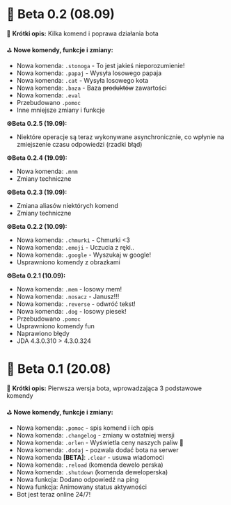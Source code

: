 # 🌚 Beta 0.2 (08.09)
🎯 **Krótki opis:**
Kilka komend i poprawa działania bota

⛳️ **Nowe komendy, funkcje i zmiany:**
 * Nowa komenda: `.stonoga` - To jest jakieś nieporozumienie!
 * Nowa komenda: `.papaj` - Wysyła losowego papaja
 * Nowa komenda: `.cat` - Wysyła losowego kota
 * Nowa komenda: `.baza` - Baza ~~produktów~~ zawartości
 * Nowa komenda: `.eval`
 * Przebudowano `.pomoc`
 * Inne mniejsze zmiany i funkcje  

**⚙️Beta 0.2.5 (19.09):**  
 * Niektóre operacje są teraz wykonywane asynchronicznie, co wpłynie na zmiejszenie czasu odpowiedzi (rzadki błąd)

**⚙️Beta 0.2.4 (19.09):**  
 * Nowa komenda: `.mnm`
 * Zmiany techniczne

**⚙️Beta 0.2.3 (19.09):**  
 * Zmiana aliasów niektórych komend
 * Zmiany techniczne

**⚙️Beta 0.2.2 (10.09):**  
 * Nowa komenda: `.chmurki` - Chmurki <3
 * Nowa komenda: `.emoji` - Uczucia z ręki..
 * Nowa komenda: `.google` - Wyszukaj w google!
 * Usprawniono komendy z obrazkami

**⚙️Beta 0.2.1 (10.09):**  

 * Nowa komenda: `.mem` - losowy mem!
 * Nowa komenda: `.nosacz` - Janusz!!!
 * Nowa komenda: `.reverse` - odwróć tekst!
 * Nowa komenda: `.dog` - losowy piesek!
 * Przebudowano `.pomoc`
 * Usprawniono komendy fun
 * Naprawiono błędy
 * JDA 4.3.0.310 > 4.3.0.324

# 🌚 Beta 0.1 (20.08)
🎯 **Krótki opis:**
Pierwsza wersja bota, wprowadzająca 3 podstawowe komendy

⛳️ **Nowe komendy, funkcje i zmiany:**
 * Nowa komenda: `.pomoc` - spis komend i ich opis
 * Nowa komenda: `.changelog` - zmiany w ostatniej wersji
 * Nowa komenda: `.orlen` - Wyświetla ceny naszych paliw 🍻
 * Nowa komenda: `.dodaj` - pozwala dodać bota na serwer
 * Nowa komenda **[BETA]**: `.clear` - usuwa wiadomoći
 * Nowa komenda: `.reload` (komenda dewelo perska)
 * Nowa komenda: `.shutdown` (komenda deweloperska)
 * Nowa funkcja: Dodano odpowiedź na ping
 * Nowa funkcja: Animowany status aktywności
 * Bot jest teraz online 24/7!
